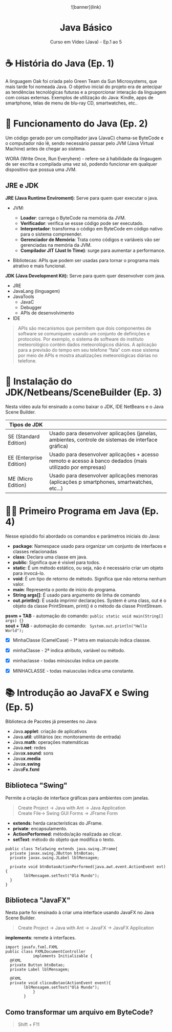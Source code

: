 <div align="center">
    ![banner](link)
    <h1> Java Básico </h1>
    <p> Curso em Vídeo (Java) - Ep.1 ao 5 </p>
</div>

# ☕ História do Java (Ep. 1)
A linguagem Oak foi criada pelo Green Team da Sun Microsystems, que mais tarde foi nomeada Java. O objetivo inicial do projeto era de antecipar as tendências tecnológicas futuras e a proporcionar interação da linguagem com coisas externas. Exemplos de utilização do Java: Kindle, apps de smartphone, telas de menu de blu-ray CD, smartwatches, etc..

# 🔧 Funcionamento do Java (Ep. 2)
Um código gerado por um compiltador java (JavaC) chama-se ByteCode e o computador não lê, sendo necessário passar pelo JVM (Java Virtual Machine) antes de chegar ao sistema.

WORA (Write Once, Run Everyhere) - refere-se á habilidade da lingaugem de ser escrita e compilada uma vez só, podendo funcionar em qualquer dispositivo que possua uma JVM.

## JRE e JDK
**JRE (Java Runtime Enviroment)**: Serve para quem quer executar o java.
- JVM:
  - **Loader**: carrega o ByteCode na memória da JVM.
  - **Verificador**: verifica se essse código pode ser executado.
  - **Interpretador**: transforma o código em ByteCode em código nativo para o sistema compreender.
  - **Gerenciador de Memória**: Trata como códigos e variáveis vão ser gerenciadas na memória da JVM.
  - **Compilador JIT (Just In Time)**: surge para aumentar a performance.

- Bibliotecas: APIs que podem ser usadas para tornar o programa mais atrativo e mais funcional.

**JDK (Java Development Kit):** Serve para quem quer desenvolver com java.
- JRE
- JavaLang (linguagem)
- JavaTools
  - JavaC
  - Debugger
  - APIs de desenvolvimento
- IDE

> APIs são mecanismos que permitem que dois componentes de software se comuniquem usando um conjunto de definições e protocolos. Por exemplo, o sistema de software do instituto meteorológico contém dados meteorológicos diários. A aplicação para a previsão do tempo em seu telefone “fala” com esse sistema por meio de APIs e mostra atualizações meteorológicas diárias no telefone.


# 🤖 Instalação do JDK/Netbeans/SceneBuilder (Ep. 3)
Nesta vídeo aula foi ensinado a como baixar o JDK, IDE NetBeans e o Java Scene Builder.

| Tipos  de JDK         |                                                                                                         | 
|-----------------------|---------------------------------------------------------------------------------------------------------|
|SE (Standard Edition)  | Usado para desenvolver aplicações (janelas, ambientes, controle de sistemas de interface gráfica)       |
|EE (Enterprise Edition)| Usado para desenvolver aplicações + acesso remoto e acesso à banco dedados (mais utilizado por empresas)|
|ME (Micro Edition)     | Usado para desenvolver aplicações menoras (aplicações p smartphones, smartwatches, etc...)              |

# 👨‍💻 Primeiro Programa em Java (Ep. 4)
Nesse episódio foi abordado os comandos e parâmetros iniciais do Java:
- **package**: Namespace usado para organizar um conjunto de interfaces e classes relacionadas
- **class**: Declara uma classe em java.
- **public**: Significa que é visível para todos.
- **static**: É  um método estático, ou seja, não é necessário criar um objeto para invocá-lo.
- **void**: É um tipo de retorno de método. Significa que não retorna nenhum valor.
- **main**: Representa o ponto de início do programa.
- **String args[]**: É usado para argumento de linha de comando
- **out.println()**: É usada imprimir declarações. System é uma class, out é o objeto da classe PrintStream, print() é o método da classe PrintStream.

**psvm + TAB** - automação do comando: ```public static void main(String[] args) {}```<br>
**sout + TAB** - automação do comando: ``` System.out.println("Hello World");```

- [x] MinhaClasse (CamelCase) - 1ª letra em maíusculo indica classse.<br>
- [x] minhaClasse - 2ª indica atributo, variável ou método.<br>
- [x] minhaclasse - todas minúsculas indica um pacote. <br>
- [x] MINHACLASSE - todas maíusculas indica uma constante. <br>


# 📚 Introdução ao JavaFX e Swing (Ep. 5)
Biblioteca de Pacotes já presentes no Java:
 - Java.**applet**: criação de aplicativos
 - Java.**util**: utilitários (ex: monitoramento de entrada)
 - Java.**math**: operações matemáticas
 - Java.**net**: redes
 - Java**x.sound**:  sons
 - Java**x.media**
 - Java**x.swing**
 - Java**Fx.fxml**

## Biblioteca "Swing"
Permite a criação de interface gráficas para ambientes com janelas.
> Create Project -> Java with Ant -> Java Application <br>
> Create File-> Swing GUI Forms -> JFrame Form

- **extends**: herda características do JFrame.<br>
- **private**: encapsulamento. <br>
- **ActionPerformed**: método/ação realizada ao clicar.<br>
- **setText**: método do objeto que modifica o texto.<br>

```
public class TelaSwing extends java.swing.JFrame{    
  private javax.swing.JButton btnBotao;     
  private javax.swing.JLabel lblMensagem;

  private void btnBotaoActionPerformed(java.awt.event.ActionEvent evt){   
        lblMensagem.setText("Olá Mundo");
  }
}
```

## Biblioteca "JavaFX"
Nesta parte foi ensinado à criar uma interface usando JavaFX no Java Scene Builder.
> Create Project -> Java with Ant -> JavaFX -> JavaFX Application

**implements**: remete à interfaces.<br>
```
import javafx.fxml.FXML
public class FXMLDocumentController
            implements Initializable {
  @FXML
  private Button btnBotao;
  private Label lblMensagem;

  @FXML
  private void clicouBotao(ActionEvent event){
        lblMensagem.setText("Olá Mundo");
            }
        }
```
## Como transformar um arquivo em ByteCode?
> Shift + F11
